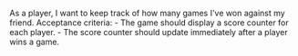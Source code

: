 As a player, I want to keep track of how many games I've won against my friend.
    Acceptance criteria:
    - The game should display a score counter for each player.
    - The score counter should update immediately after a player wins a game.
